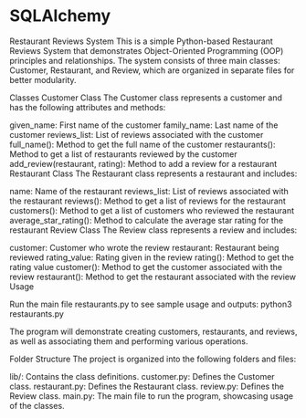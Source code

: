 # SQLAlchemy
Restaurant Reviews System
This is a simple Python-based Restaurant Reviews System that demonstrates Object-Oriented Programming (OOP) principles and relationships. The system consists of three main classes: Customer, Restaurant, and Review, which are organized in separate files for better modularity.

Classes
Customer Class
The Customer class represents a customer and has the following attributes and methods:

given_name: First name of the customer
family_name: Last name of the customer
reviews_list: List of reviews associated with the customer
full_name(): Method to get the full name of the customer
restaurants(): Method to get a list of restaurants reviewed by the customer
add_review(restaurant, rating): Method to add a review for a restaurant
Restaurant Class
The Restaurant class represents a restaurant and includes:

name: Name of the restaurant
reviews_list: List of reviews associated with the restaurant
reviews(): Method to get a list of reviews for the restaurant
customers(): Method to get a list of customers who reviewed the restaurant
average_star_rating(): Method to calculate the average star rating for the restaurant
Review Class
The Review class represents a review and includes:

customer: Customer who wrote the review
restaurant: Restaurant being reviewed
rating_value: Rating given in the review
rating(): Method to get the rating value
customer(): Method to get the customer associated with the review
restaurant(): Method to get the restaurant associated with the review
Usage



Run the main file restaurants.py to see sample usage and outputs: python3 restaurants.py

The program will demonstrate creating customers, restaurants, and reviews, as well as associating them and performing various operations.

Folder Structure
The project is organized into the following folders and files:

lib/: Contains the class definitions.
customer.py: Defines the Customer class.
restaurant.py: Defines the Restaurant class.
review.py: Defines the Review class.
main.py: The main file to run the program, showcasing usage of the classes.

